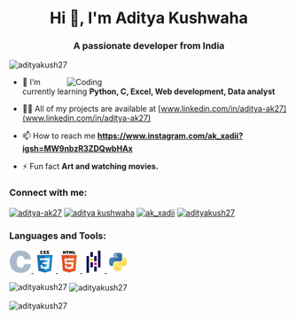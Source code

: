 <h1 align="center">Hi 👋, I'm Aditya Kushwaha</h1>
<h3 align="center">A passionate developer from India</h3>

<p align="left"> <img src="https://komarev.com/ghpvc/?username=adityakush27&label=Profile%20views&color=0e75b6&style=flat" alt="adityakush27" /> </p>

<img align="right" alt="Coding" width="400" src="https://miro.medium.com/1*zVnWJtyGOX_kUIDm6ccCfQ.gif">

- 🌱 I’m currently learning **Python, C, Excel, Web development, Data analyst**

- 👨‍💻 All of my projects are available at [www.linkedin.com/in/aditya-ak27](www.linkedin.com/in/aditya-ak27)

- 📫 How to reach me **https://www.instagram.com/ak_xadii?igsh=MW9nbzR3ZDQwbHAx**

- ⚡ Fun fact **Art and watching movies.**

<h3 align="left">Connect with me:</h3>
<p align="left">
<a href="https://linkedin.com/in/aditya-ak27" target="blank"><img align="center" src="https://raw.githubusercontent.com/rahuldkjain/github-profile-readme-generator/master/src/images/icons/Social/linked-in-alt.svg" alt="aditya-ak27" height="30" width="40" /></a>
<a href="https://fb.com/aditya kushwaha" target="blank"><img align="center" src="https://raw.githubusercontent.com/rahuldkjain/github-profile-readme-generator/master/src/images/icons/Social/facebook.svg" alt="aditya kushwaha" height="30" width="40" /></a>
<a href="https://instagram.com/ak_xadii" target="blank"><img align="center" src="https://raw.githubusercontent.com/rahuldkjain/github-profile-readme-generator/master/src/images/icons/Social/instagram.svg" alt="ak_xadii" height="30" width="40" /></a>
<a href="https://www.leetcode.com/adityakush27" target="blank"><img align="center" src="https://raw.githubusercontent.com/rahuldkjain/github-profile-readme-generator/master/src/images/icons/Social/leet-code.svg" alt="adityakush27" height="30" width="40" /></a>
</p>

<h3 align="left">Languages and Tools:</h3>
<p align="left"> <a href="https://www.cprogramming.com/" target="_blank" rel="noreferrer"> <img src="https://raw.githubusercontent.com/devicons/devicon/master/icons/c/c-original.svg" alt="c" width="40" height="40"/> </a> <a href="https://www.w3schools.com/css/" target="_blank" rel="noreferrer"> <img src="https://raw.githubusercontent.com/devicons/devicon/master/icons/css3/css3-original-wordmark.svg" alt="css3" width="40" height="40"/> </a> <a href="https://www.w3.org/html/" target="_blank" rel="noreferrer"> <img src="https://raw.githubusercontent.com/devicons/devicon/master/icons/html5/html5-original-wordmark.svg" alt="html5" width="40" height="40"/> </a> <a href="https://pandas.pydata.org/" target="_blank" rel="noreferrer"> <img src="https://raw.githubusercontent.com/devicons/devicon/2ae2a900d2f041da66e950e4d48052658d850630/icons/pandas/pandas-original.svg" alt="pandas" width="40" height="40"/> </a> <a href="https://www.python.org" target="_blank" rel="noreferrer"> <img src="https://raw.githubusercontent.com/devicons/devicon/master/icons/python/python-original.svg" alt="python" width="40" height="40"/> </a>  </p>

<p><img align="left" src="https://github-readme-stats.vercel.app/api/top-langs?username=adityakush27&show_icons=true&locale=en&layout=compact" alt="adityakush27" /></p>

<p>&nbsp;<img align="center" src="https://github-readme-stats.vercel.app/api?username=adityakush27&show_icons=true&locale=en" alt="adityakush27" /></p>

<p><img align="center" src="https://github-readme-streak-stats.herokuapp.com/?user=adityakush27&" alt="adityakush27" /></p>
